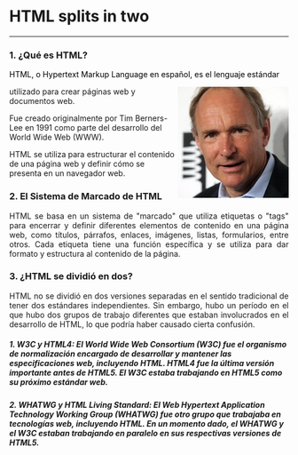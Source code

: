 # HTML splits in two
__________________
### 1. ¿Qué es HTML? 
<p style="text-align: justify;color:black">HTML, o Hypertext Markup Language en español, es el lenguaje estándar 

</p><img src=https://github.com/raccssoo/SMX2-M8UF1A1-HistoriaWeb-2012-HTMLSplitsInTwo-OscarBallester/blob/main/Images/tim.jpg?raw=true alt="tim" style="float: right;">
utilizado para crear páginas web y documentos web.


Fue creado originalmente por Tim Berners-Lee en 1991 como parte del desarrollo del World Wide Web (WWW). 

HTML se utiliza para estructurar el contenido de una página web y definir cómo se presenta en un navegador web.</p>


### 2. El Sistema de Marcado de HTML
<p style="text-align: justify;"> HTML se basa en un sistema de "marcado" que utiliza etiquetas o "tags" para encerrar y definir diferentes elementos de contenido en una página web, como títulos, párrafos, enlaces, imágenes, listas, formularios, entre otros. Cada etiqueta tiene una función específica y se utiliza para dar formato y estructura al contenido de la página.

### 3. ¿HTML se dividió en dos?
<p style="text-align: justify;"> HTML no se dividió en dos versiones separadas en el sentido tradicional de tener dos estándares independientes. Sin embargo, hubo un período en el que hubo dos grupos de trabajo diferentes que estaban involucrados en el desarrollo de HTML, lo que podría haber causado cierta confusión.

##### 1. W3C y HTML4: El World Wide Web Consortium (W3C) fue el organismo de normalización encargado de desarrollar y mantener las especificaciones web, incluyendo HTML. HTML4 fue la última versión importante antes de HTML5. El W3C estaba trabajando en HTML5 como su próximo estándar web.

##### 2. WHATWG y HTML Living Standard: El Web Hypertext Application Technology Working Group (WHATWG) fue otro grupo que trabajaba en tecnologías web, incluyendo HTML. En un momento dado, el WHATWG y el W3C estaban trabajando en paralelo en sus respectivas versiones de HTML5.